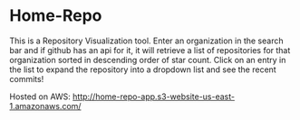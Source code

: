 # Home-Repo
This is a Repository Visualization tool. Enter an organization in the search bar and if github has an api for it, it will retrieve a list of 
repositories for that organization sorted in descending order of star count.
Click on an entry in the list to expand the repository into a dropdown list and see the recent commits!

Hosted on AWS: http://home-repo-app.s3-website-us-east-1.amazonaws.com/
